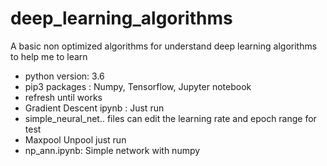 # deep_learning_algorithms
A basic non optimized algorithms for understand deep learning algorithms to help me to learn
* python version: 3.6
* pip3 packages : Numpy, Tensorflow, Jupyter notebook
* refresh until works
* Gradient Descent ipynb : Just run
* simple_neural_net.. files can edit the learning rate and epoch range for test
* Maxpool Unpool just run
* np_ann.ipynb: Simple network with numpy
